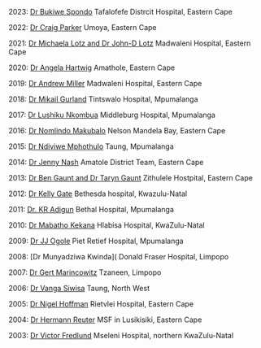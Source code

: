 2023: [Dr Bukiwe Spondo](/pdfs/Doctor%20of%20the%20Year/RuDASA%20Award%20winner%202023.pdf) Tafalofefe Distrcit Hospital, Eastern Cape

2022: [Dr Craig Parker](/pdfs/Doctor%20of%20the%20Year/RuDASA%20Award%20winner%202022.pdf) Umoya, Eastern Cape

2021: [Dr Michaela Lotz and Dr John-D Lotz](/pdfs/Doctor%20of%20the%20Year/RuDASA%20Award%20winner%202021.pdf) Madwaleni Hospital, Eastern Cape

2020: [Dr Angela Hartwig](/pdfs/Doctor%20of%20the%20Year/RuDASA%20Award%20winner%202020.pdf) Amathole, Eastern Cape

2019: [Dr Andrew Miller](/pdfs/Doctor%20of%20the%20Year/Andrew%20Miller%202019.pdf) Madwaleni Hospital, Eastern Cape

2018: [Dr Mikail Gurland](/pdfs/Doctor%20of%20the%20Year/RuDASA%20Award%20winner%202018.pdf) Tintswalo Hospital, Mpumalanga

2017: [Dr Lushiku Nkombua](/pdfs/Doctor%20of%20the%20Year/RuDASA%20Award%20winner%202017.pdf) Middleburg Hospital, Mpumalanga

2016: [Dr Nomlindo Makubalo](/pdfs/Doctor%20of%20the%20Year/RuDASA%20Award%20winner%202016.pdf) Nelson Mandela Bay, Eastern Cape

2015: [Dr Ndiviwe Mphothulo](/pdfs/Doctor%20of%20the%20Year/RuDASA%20Award%20winner%202015.pdf) Taung, Mpumalanga

2014: [Dr Jenny Nash](pdfs/Doctor%20of%20the%20Year/RuDASA%20Award%20winner%202014.pdf) Amatole District Team, Eastern Cape

2013: [Dr Ben Gaunt and Dr Taryn Gaunt](/pdfs/Doctor%20of%20the%20Year/RuDASA%20Award%20winner%202013.pdf) Zithulele Hostpital, Eastern Cape

2012: [Dr Kelly Gate](/pdfs/Doctor%20of%20the%20Year/RuDASA%20Award%20winner%202012.pdf) Bethesda hospital, Kwazulu-Natal

2011: [Dr. KR Adigun](/pdfs/Doctor%20of%20the%20Year/RuDASA%20Award%20winner%202011.pdf) Bethal Hospital, Mpumalanga

2010: [Dr Mabatho Kekana](/pdfs/Doctor%20of%20the%20Year/RuDASA%20Award%20winner%202010.pdf) Hlabisa Hospital, KwaZulu-Natal

2009: [Dr JJ Ogole](/pdfs/Doctor%20of%20the%20Year/RuDASA%20Award%20winner%202009.pdf) Piet Retief Hospital, Mpumalanga

2008: [Dr Munyadziwa Kwinda]( Donald Fraser Hospital, Limpopo

2007: [Dr Gert Marincowitz](/pdfs/Doctor%20of%20the%20Year/RuDASA%20Award%20winner%202007.pdf) Tzaneen, Limpopo

2006: [Dr Vanga Siwisa](/pdfs/Doctor%20of%20the%20Year/RuDASA%20Award%20winner%202006.pdf) Taung, North West

2005: [Dr Nigel Hoffman](/pdfs/Doctor%20of%20the%20Year/RuDASA%20Award%20winner%202005.pdf) Rietvlei Hospital, Eastern Cape

2004: [Dr Hermann Reuter](/pdfs/Doctor%20of%20the%20Year/RuDASA%20Award%20winner%202004.pdf) MSF in Lusikisiki, Eastern Cape

2003: [Dr Victor Fredlund](/pdfs/Doctor%20of%20the%20Year/RuDASA%20Award%20winner%202003.pdf) Mseleni Hospital, northern KwaZulu-Natal

<!-- This is a comment and is not displayed on the website. Do not alter this text between arrows (->).
    To change the content in this file, simply retype/ copy+paste any text above, as you would in a normal text file/ word document.

    Please refer to the "HOW TO USE" or "HOW TO USE SHORT" files for more information.

    Steps to add an entry:
    1. Save the article/press release statement as a pdf in the folder "public/pdfs/Doctor of the year/", the pdf should have the name "RuDASA Award winner [YEAR OF AWARD].pdf"
    2. Add an entry to the list above with the format:
        YEAR: [NAME](/pdfs/Doctor%20of%20the%20Year/RuDASA%20Award%20winner%20[YEAR].pdf) LOCATION
        * Remember to replace "[YEAR]" at the end of the URL with the year the award was given
 -->
